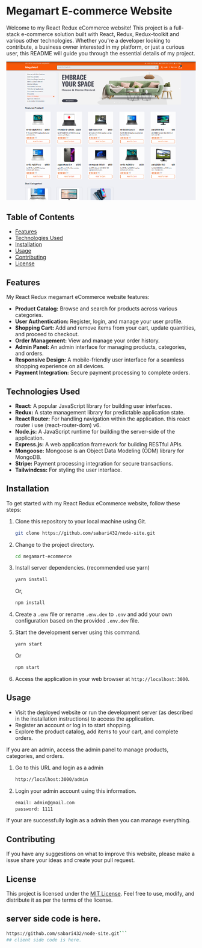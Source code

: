 # Megamart E-commerce Website

Welcome to my React Redux eCommerce website! This project is a full-stack e-commerce solution built with React, Redux, Redux-toolkit and various other technologies. Whether you're a developer looking to contribute, a business owner interested in my platform, or just a curious user, this README will guide you through the essential details of my project.

![Alt text](./public/website-screenshot.png)

## Table of Contents

- [Features](#features)
- [Technologies Used](#technologies-used)
- [Installation](#installation)
- [Usage](#usage)
- [Contributing](#contributing)
- [License](#license)

## Features

My React Redux megamart eCommerce website features:

- **Product Catalog:** Browse and search for products across various categories.
- **User Authentication:** Register, login, and manage your user profile.
- **Shopping Cart:** Add and remove items from your cart, update quantities, and proceed to checkout.
- **Order Management:** View and manage your order history.
- **Admin Panel:** An admin interface for managing products, categories, and orders.
- **Responsive Design:** A mobile-friendly user interface for a seamless shopping experience on all devices.
- **Payment Integration:** Secure payment processing to complete orders.

## Technologies Used

- **React:** A popular JavaScript library for building user interfaces.
- **Redux:** A state management library for predictable application state.
- **React Router:** For handling navigation within the application. this react router i use (react-router-dom) v6.
- **Node.js:** A JavaScript runtime for building the server-side of the application.
- **Express.js:** A web application framework for building RESTful APIs.
- **Mongoose:** Mongoose is an Object Data Modeling (ODM) library for MongoDB.
- **Stripe:** Payment processing integration for secure transactions.
- **Tailwindcss:** For styling the user interface.

## Installation

To get started with my React Redux eCommerce website, follow these steps:

1. Clone this repository to your local machine using Git.

   ```bash
   git clone https://github.com/sabari432/node-site.git
   ```

2. Change to the project directory.

   ```bash
   cd megamart-ecommerce
   ```

3. Install server dependencies. (recommended use yarn)

   ```bash
   yarn install
   ```

   Or,

   ```bash
   npm install
   ```

4. Create a `.env` file or rename `.env.dev` to `.env` and add your own configuration based on the provided `.env.dev` file.

5. Start the development server using this command.

   ```bash
   yarn start
   ```

   Or

   ```bash
   npm start
   ```

6. Access the application in your web browser at `http://localhost:3000`.

## Usage

- Visit the deployed website or run the development server (as described in the installation instructions) to access the application.
- Register an account or log in to start shopping.
- Explore the product catalog, add items to your cart, and complete orders.

If you are an admin, access the admin panel to manage products, categories, and orders.

1.  Go to this URL and login as a admin
    ```bash
    http://localhost:3000/admin
    ```
2.  Login your admin account using this information.

    ```bash
    email: admin@gmail.com
    password: 1111
    ```

If your are successfully login as a admin then you can manage everything.

## Contributing

If you have any suggestions on what to improve this website, please make a issue share your ideas and create your pull request.

## License

This project is licensed under the [MIT License](LICENSE.md). Feel free to use, modify, and distribute it as per the terms of the license.



## server side code is here.

```bash
https://github.com/sabari432/node-site.git```
## client side code is here.

